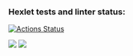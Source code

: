 ### Hexlet tests and linter status:
[![Actions Status](https://github.com/bitsen03/frontend-project-11/actions/workflows/hexlet-check.yml/badge.svg)](https://github.com/bitsen03/frontend-project-11/actions)

<a href="https://codeclimate.com/github/bitsen03/frontend-project-11/maintainability"><img src="https://api.codeclimate.com/v1/badges/400092802ce92586f58f/maintainability" /></a>
<a href="https://codeclimate.com/github/bitsen03/frontend-project-11/test_coverage"><img src="https://api.codeclimate.com/v1/badges/400092802ce92586f58f/test_coverage" /></a>